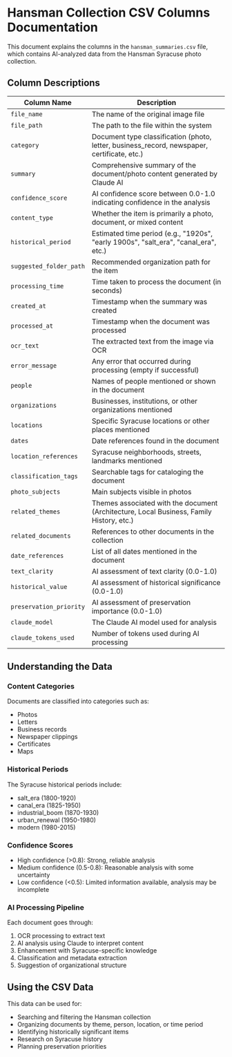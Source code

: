 # Hansman Collection CSV Columns Documentation

This document explains the columns in the `hansman_summaries.csv` file, which contains AI-analyzed data from the Hansman Syracuse photo collection.

## Column Descriptions

| Column Name | Description |
|-------------|-------------|
| `file_name` | The name of the original image file |
| `file_path` | The path to the file within the system |
| `category` | Document type classification (photo, letter, business_record, newspaper, certificate, etc.) |
| `summary` | Comprehensive summary of the document/photo content generated by Claude AI |
| `confidence_score` | AI confidence score between 0.0-1.0 indicating confidence in the analysis |
| `content_type` | Whether the item is primarily a photo, document, or mixed content |
| `historical_period` | Estimated time period (e.g., "1920s", "early 1900s", "salt_era", "canal_era", etc.) |
| `suggested_folder_path` | Recommended organization path for the item |
| `processing_time` | Time taken to process the document (in seconds) |
| `created_at` | Timestamp when the summary was created |
| `processed_at` | Timestamp when the document was processed |
| `ocr_text` | The extracted text from the image via OCR |
| `error_message` | Any error that occurred during processing (empty if successful) |
| `people` | Names of people mentioned or shown in the document |
| `organizations` | Businesses, institutions, or other organizations mentioned |
| `locations` | Specific Syracuse locations or other places mentioned |
| `dates` | Date references found in the document |
| `location_references` | Syracuse neighborhoods, streets, landmarks mentioned |
| `classification_tags` | Searchable tags for cataloging the document |
| `photo_subjects` | Main subjects visible in photos |
| `related_themes` | Themes associated with the document (Architecture, Local Business, Family History, etc.) |
| `related_documents` | References to other documents in the collection |
| `date_references` | List of all dates mentioned in the document |
| `text_clarity` | AI assessment of text clarity (0.0-1.0) |
| `historical_value` | AI assessment of historical significance (0.0-1.0) |
| `preservation_priority` | AI assessment of preservation importance (0.0-1.0) |
| `claude_model` | The Claude AI model used for analysis |
| `claude_tokens_used` | Number of tokens used during AI processing |

## Understanding the Data

### Content Categories
Documents are classified into categories such as:
- Photos
- Letters
- Business records
- Newspaper clippings
- Certificates
- Maps

### Historical Periods
The Syracuse historical periods include:
- salt_era (1800-1920)
- canal_era (1825-1950)
- industrial_boom (1870-1930)
- urban_renewal (1950-1980)
- modern (1980-2015)

### Confidence Scores
- High confidence (>0.8): Strong, reliable analysis
- Medium confidence (0.5-0.8): Reasonable analysis with some uncertainty
- Low confidence (<0.5): Limited information available, analysis may be incomplete

### AI Processing Pipeline
Each document goes through:
1. OCR processing to extract text
2. AI analysis using Claude to interpret content
3. Enhancement with Syracuse-specific knowledge
4. Classification and metadata extraction
5. Suggestion of organizational structure

## Using the CSV Data

This data can be used for:
- Searching and filtering the Hansman collection
- Organizing documents by theme, person, location, or time period
- Identifying historically significant items
- Research on Syracuse history
- Planning preservation priorities